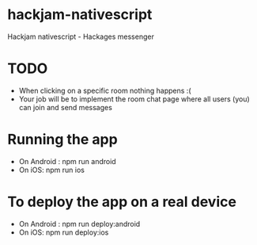 # hackjam-nativescript
Hackjam nativescript - Hackages messenger

# TODO

  * When clicking on a specific room nothing happens :(
  * Your job will be to implement the room chat page where all users (you) can join and send messages
  
# Running the app 

* On Android : npm run android
* On iOS: npm run ios

# To deploy the app on a real device

* On Android : npm run deploy:android
* On iOS: npm run deploy:ios
